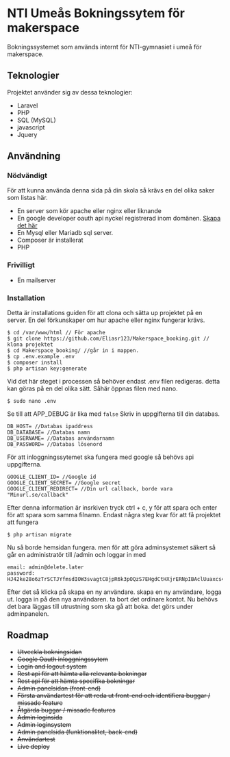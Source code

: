 
NTI Umeås Bokningssytem för makerspace
==

Bokningssystemet som används internt för NTI-gymnasiet i umeå för makerspace.

Teknologier
--
Projektet använder sig av dessa teknologier:
* Laravel
* PHP
* SQL (MySQL)
* javascript
* Jquery

Användning
---

### Nödvändigt
För att kunna använda denna sida på din skola så krävs en del olika saker som listas här.
* En server som kör apache eller nginx eller liknande
* En google developer oauth api nyckel registrerad inom domänen. [Skapa det här](https://console.developers.google.com/apis/)
* En Mysql eller Mariadb sql server.
* Composer är installerat
* PHP
### Frivilligt
* En mailserver

### Installation
Detta är installations guiden för att clona och sätta up projektet på en server. En del förkunskaper om hur apache eller nginx fungerar krävs.

```
$ cd /var/www/html // För apache
$ git clone https://github.com/Eliasr123/Makerspace_booking.git // klona projektet
$ cd Makerspace_booking/ //går in i mappen.
$ cp .env.example .env
$ composer install 
$ php artisan key:generate
```
Vid det här steget i processen så behöver endast .env filen redigeras. detta kan göras på en del olika sätt. Såhär öppnas filen med nano.
```
$ sudo nano .env
```
Se till att APP_DEBUG är lika med `false`
Skriv in uppgifterna till din databas.
```
DB_HOST= //Databas ipaddress
DB_DATABASE= //Databas namn
DB_USERNAME= //Databas användarnamn
DB_PASSWORD= //Databas lösenord
```
För att inloggningssytemet ska fungera med google så behövs api uppgifterna.
```
GOOGLE_CLIENT_ID= //Google id
GOOGLE_CLIENT_SECRET= //Google secret
GOOGLE_CLIENT_REDIRECT= //Din url callback, borde vara "Minurl.se/callback"
```
Efter denna information är insrkiven tryck ctrl + c, y för att spara och enter för att spara som samma filnamn.
Endast några steg kvar för att få projektet att fungera
```
$ php artisan migrate
```
Nu så borde hemsidan fungera. men för att göra adminsystemet säkert så går en administratör till /admin och loggar in med
```
email: admin@delete.later
password: HJ42ke28o6zTrSCTJYfmsdIOW3svagtC8jpR6k3pOQzS7EHgdCtHXjrERNpIBAclUuaxcs4y478
```
Efter det så klicka på skapa en ny användare. skapa en ny användare, logga ut. logga in på den nya användaren. ta bort det ordinare kontot.
Nu behövs det bara läggas till utrustning som ska gå att boka. det görs under adminpanelen.

Roadmap
---

* ~~Utveckla bokningsidan~~
* ~~Google Oauth inloggningssytem~~
* ~~Login and logout system~~
* ~~Rest api för att hämta alla relevanta bokningar~~
* ~~Rest api för att hämta specifika bokningar~~
* ~~Admin panelsidan (front-end)~~
* ~~Första användartest för att reda ut front-end och identifiera buggar / missade feature~~
* ~~Åtgärda buggar / missade features~~
* ~~Admin loginsida~~
* ~~Admin loginsystem~~
* ~~Admin panelsida (funktionalitet, back-end)~~    
* ~~Användartest~~
* ~~Live deploy~~

